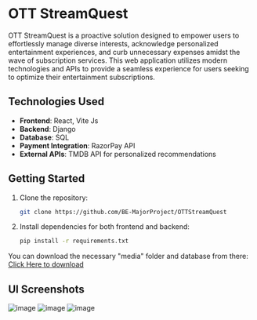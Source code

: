 # OTT StreamQuest

OTT StreamQuest is a proactive solution designed to empower users to effortlessly manage diverse interests, acknowledge personalized entertainment experiences, and curb unnecessary expenses amidst the wave of subscription services. This web application utilizes modern technologies and APIs to provide a seamless experience for users seeking to optimize their entertainment subscriptions.

## Technologies Used

- **Frontend**: React, Vite Js
- **Backend**: Django
- **Database**: SQL
- **Payment Integration**: RazorPay API
- **External APIs**: TMDB API for personalized recommendations

## Getting Started

1. Clone the repository:
   ```bash
   git clone https://github.com/BE-MajorProject/OTTStreamQuest
   ```

2. Install dependencies for both frontend and backend:
   ```bash
   pip install -r requirements.txt
   ```
You can download the necessary "media" folder and database from there:
[Click Here to download](https://drive.google.com/drive/folders/1EKVAT5DhV5mdZaeraojxyOFc1l-TMTTn?usp=sharing)

## UI Screenshots

![image](https://github.com/BE-MajorProject/OTTStreamQuest/assets/83024561/bf4fd581-639b-49c0-89c2-103ccb940f5f )
![image](https://github.com/BE-MajorProject/OTTStreamQuest/assets/83024561/fb822eba-035e-4794-9844-34be95c6d2af)
![image](https://github.com/BE-MajorProject/OTTStreamQuest/assets/83024561/7202671c-a920-4e23-8cc8-3bcee992a727)




